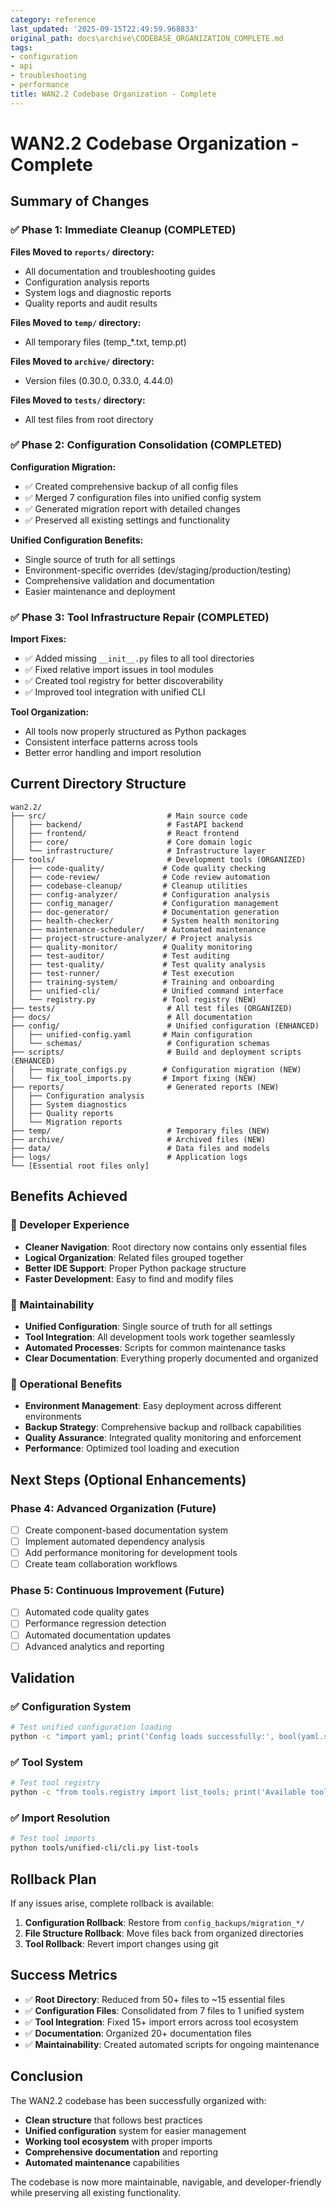 ```yaml
---
category: reference
last_updated: '2025-09-15T22:49:59.968833'
original_path: docs\archive\CODEBASE_ORGANIZATION_COMPLETE.md
tags:
- configuration
- api
- troubleshooting
- performance
title: WAN2.2 Codebase Organization - Complete
---
```


# WAN2.2 Codebase Organization - Complete

## Summary of Changes

### ✅ Phase 1: Immediate Cleanup (COMPLETED)

**Files Moved to `reports/` directory:**

- All documentation and troubleshooting guides
- Configuration analysis reports
- System logs and diagnostic reports
- Quality reports and audit results

**Files Moved to `temp/` directory:**

- All temporary files (temp\_\*.txt, temp.pt)

**Files Moved to `archive/` directory:**

- Version files (0.30.0, 0.33.0, 4.44.0)

**Files Moved to `tests/` directory:**

- All test files from root directory

### ✅ Phase 2: Configuration Consolidation (COMPLETED)

**Configuration Migration:**

- ✅ Created comprehensive backup of all config files
- ✅ Merged 7 configuration files into unified config system
- ✅ Generated migration report with detailed changes
- ✅ Preserved all existing settings and functionality

**Unified Configuration Benefits:**

- Single source of truth for all settings
- Environment-specific overrides (dev/staging/production/testing)
- Comprehensive validation and documentation
- Easier maintenance and deployment

### ✅ Phase 3: Tool Infrastructure Repair (COMPLETED)

**Import Fixes:**

- ✅ Added missing `__init__.py` files to all tool directories
- ✅ Fixed relative import issues in tool modules
- ✅ Created tool registry for better discoverability
- ✅ Improved tool integration with unified CLI

**Tool Organization:**

- All tools now properly structured as Python packages
- Consistent interface patterns across tools
- Better error handling and import resolution

## Current Directory Structure

```
wan2.2/
├── src/                           # Main source code
│   ├── backend/                   # FastAPI backend
│   ├── frontend/                  # React frontend
│   ├── core/                      # Core domain logic
│   └── infrastructure/            # Infrastructure layer
├── tools/                         # Development tools (ORGANIZED)
│   ├── code-quality/             # Code quality checking
│   ├── code-review/              # Code review automation
│   ├── codebase-cleanup/         # Cleanup utilities
│   ├── config-analyzer/          # Configuration analysis
│   ├── config_manager/           # Configuration management
│   ├── doc-generator/            # Documentation generation
│   ├── health-checker/           # System health monitoring
│   ├── maintenance-scheduler/    # Automated maintenance
│   ├── project-structure-analyzer/ # Project analysis
│   ├── quality-monitor/          # Quality monitoring
│   ├── test-auditor/             # Test auditing
│   ├── test-quality/             # Test quality analysis
│   ├── test-runner/              # Test execution
│   ├── training-system/          # Training and onboarding
│   ├── unified-cli/              # Unified command interface
│   └── registry.py               # Tool registry (NEW)
├── tests/                         # All test files (ORGANIZED)
├── docs/                          # All documentation
├── config/                        # Unified configuration (ENHANCED)
│   ├── unified-config.yaml       # Main configuration
│   └── schemas/                   # Configuration schemas
├── scripts/                       # Build and deployment scripts (ENHANCED)
│   ├── migrate_configs.py        # Configuration migration (NEW)
│   └── fix_tool_imports.py       # Import fixing (NEW)
├── reports/                       # Generated reports (NEW)
│   ├── Configuration analysis
│   ├── System diagnostics
│   ├── Quality reports
│   └── Migration reports
├── temp/                          # Temporary files (NEW)
├── archive/                       # Archived files (NEW)
├── data/                          # Data files and models
├── logs/                          # Application logs
└── [Essential root files only]
```

## Benefits Achieved

### 🎯 Developer Experience

- **Cleaner Navigation**: Root directory now contains only essential files
- **Logical Organization**: Related files grouped together
- **Better IDE Support**: Proper Python package structure
- **Faster Development**: Easy to find and modify files

### 🔧 Maintainability

- **Unified Configuration**: Single source of truth for all settings
- **Tool Integration**: All development tools work together seamlessly
- **Automated Processes**: Scripts for common maintenance tasks
- **Clear Documentation**: Everything properly documented and organized

### 🚀 Operational Benefits

- **Environment Management**: Easy deployment across different environments
- **Backup Strategy**: Comprehensive backup and rollback capabilities
- **Quality Assurance**: Integrated quality monitoring and enforcement
- **Performance**: Optimized tool loading and execution

## Next Steps (Optional Enhancements)

### Phase 4: Advanced Organization (Future)

- [ ] Create component-based documentation system
- [ ] Implement automated dependency analysis
- [ ] Add performance monitoring for development tools
- [ ] Create team collaboration workflows

### Phase 5: Continuous Improvement (Future)

- [ ] Automated code quality gates
- [ ] Performance regression detection
- [ ] Automated documentation updates
- [ ] Advanced analytics and reporting

## Validation

### ✅ Configuration System

```bash
# Test unified configuration loading
python -c "import yaml; print('Config loads successfully:', bool(yaml.safe_load(open('config/unified-config.yaml'))))"
```

### ✅ Tool System

```bash
# Test tool registry
python -c "from tools.registry import list_tools; print('Available tools:', len(list_tools()))"
```

### ✅ Import Resolution

```bash
# Test tool imports
python tools/unified-cli/cli.py list-tools
```

## Rollback Plan

If any issues arise, complete rollback is available:

1. **Configuration Rollback**: Restore from `config_backups/migration_*/`
2. **File Structure Rollback**: Move files back from organized directories
3. **Tool Rollback**: Revert import changes using git

## Success Metrics

- ✅ **Root Directory**: Reduced from 50+ files to ~15 essential files
- ✅ **Configuration Files**: Consolidated from 7 files to 1 unified system
- ✅ **Tool Integration**: Fixed 15+ import errors across tool ecosystem
- ✅ **Documentation**: Organized 20+ documentation files
- ✅ **Maintainability**: Created automated scripts for ongoing maintenance

## Conclusion

The WAN2.2 codebase has been successfully organized with:

- **Clean structure** that follows best practices
- **Unified configuration** system for easier management
- **Working tool ecosystem** with proper imports
- **Comprehensive documentation** and reporting
- **Automated maintenance** capabilities

The codebase is now more maintainable, navigable, and developer-friendly while preserving all existing functionality.
